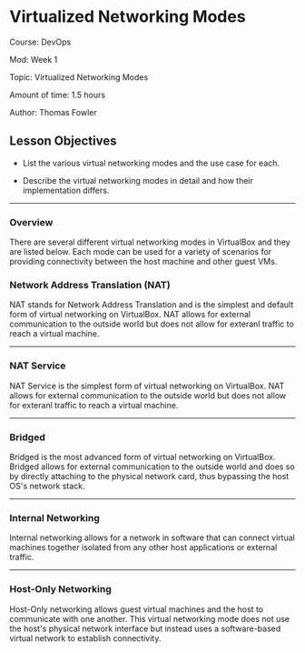 # **Virtualized Networking Modes**

Course: DevOps

Mod: Week 1

Topic: Virtualized Networking Modes

Amount of time: 1.5 hours

Author: Thomas Fowler

## **Lesson Objectives**

- List the various virtual networking modes and the use
case for each.

- Describe the virtual networking modes in detail and
how their implementation differs.

--------------------------------------------

### **Overview**

There are several different virtual networking modes in VirtualBox and
they are listed below. Each mode can be used for a variety of scenarios
for providing connectivity between the host machine and other guest
VMs.

### **Network Address Translation (NAT)**

NAT stands for Network Address Translation and is the simplest
and default form of virtual networking on VirtualBox. NAT
allows for external communication to the outside world but
does not allow for exteranl traffic to reach a virtual
machine.

--------------------------------------------

### **NAT Service**

NAT Service is the simplest form of virtual networking on
VirtualBox. NAT allows for external communication to the
outside world but does not allow for exteranl traffic to
reach a virtual machine.

--------------------------------------------

### **Bridged**

Bridged is the most advanced form of virtual networking on
VirtualBox. Bridged allows for external communication to the
outside world and does so by directly attaching to the
physical network card, thus bypassing the host OS's network
stack.

--------------------------------------------

### **Internal Networking**

Internal networking allows for a network in software that
can connect virtual machines together isolated from any
other host applications or external traffic.

--------------------------------------------

### **Host-Only Networking**

Host-Only networking allows guest virtual machines and the
host to communicate with one another. This virtual networking
mode does not use the host's physical network interface but
instead uses a software-based virtual network to establish
connectivity.
